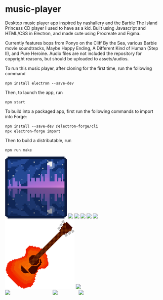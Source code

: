 # music-player

Desktop music player app inspired by nashallery and the Barble The Island Princess CD player I used to have as a kid. Built using Javascript and HTML/CSS in Electron, and made cute using Procreate and Figma.

Currently features bops from Ponyo on the Cliff By the Sea, various Barbie movie soundtracks, Maybe Happy Ending, A Different Kind of Human (Step II), and Pure Heroine. Audio files are not included the repository for copyright reasons, but should be uploaded to assets/audios.


To run this music player, after cloning for the first time, run the following command
```shell
npm install electron --save-dev
```

Then, to launch the app, run
```shell
npm start
```

To build into a packaged app, first run the following commands to import into Forge:
```shell
npm install --save-dev @electron-forge/cli
npx electron-forge import
```

Then to build a distributable, run
```shell
npm run make
```

<div>
  <img src="assets/app-icon.icns" width="200">
  <img src="assets/backgrounds/taiyaki.png" width="125">
  <img src="assets/backgrounds/islandPrincess.png" width="175">
  <img src="assets/backgrounds/vinyl.png" width="225">
  <img src="assets/backgrounds/human.png" width="200">
  <img src="assets/backgrounds/ipod.png" width="250">
  <img src="assets/backgrounds/guitar.png" width="225">
  <img src="assets/icons/ponyo/toyBoat.png" width="150" style="display: inline-block;">
  <img src="assets/icons/barbie/gougous.png" width="150" style="display: inline-block;">
  <img src="assets/icons/mhe/hwaboon.png" width="80" style="display: inline-block;">
  <img src="assets/icons/adkoh/fairy.png" width="100" style="display: inline-block;">
</div>
